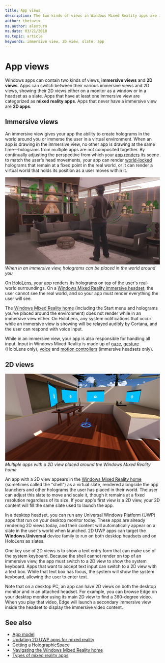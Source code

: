```yaml
---
title: App views
description: The two kinds of views in Windows Mixed Reality apps are immersive views and 2D views.
author: thetuvix
ms.author: alexturn
ms.date: 03/21/2018
ms.topic: article
keywords: immersive view, 2D view, slate, app
---
```


# App views

Windows apps can contain two kinds of views, **immersive views** and **2D views**. Apps can switch between their various immersive views and 2D views, showing their 2D views either on a monitor as a window or in a headset as a slate. Apps that have at least one immersive view are categorized as **mixed reality apps**. Apps that never have a immersive view are **2D apps**.

## Immersive views

An immersive view gives your app the ability to create holograms in the world around you or immerse the user in a virtual environment. When an app is drawing in the immersive view, no other app is drawing at the same time&mdash;holograms from multiple apps are not composited together. By continually adjusting the perspective from which your [app renders](../develop/platform-capabilities-and-apis/rendering.md) its scene to match the user's head movements, your app can render [world-locked](coordinate-systems.md) holograms that remain at a fixed point in the real world, or it can render a virtual world that holds its position as a user moves within it.

![When in an immersive view, holograms can be placed in the world around you.](images/designoverview-940px.jpg)<br>
*When in an immersive view, holograms can be placed in the world around you*

On [HoloLens](https://docs.microsoft.com/hololens/hololens1-hardware), your app renders its holograms on top of the user's real-world surroundings. On a [Windows Mixed Reality immersive headset](../discover/immersive-headset-hardware-details.md), the user cannot see the real world, and so your app must render everything the user will see.

The [Windows Mixed Reality home](../discovernavigating-the-windows-mixed-reality-home.md) (including the Start menu and holograms you've placed around the environment) does not render while in an immersive view either. On HoloLens, any system notifications that occur while an immersive view is showing will be relayed audibly by Cortana, and the user can respond with voice input.

While in an immersive view, your app is also responsible for handling all input. Input in Windows Mixed Reality is made up of [gaze](gaze-and-commit.md), [gesture](gaze-and-commit.md#composite-gestures) (HoloLens only), [voice](voice-input.md) and [motion controllers](motion-controllers.md) (immersive headsets only).

## 2D views

![Multiple 2D views laid out around the Windows Mixed Reality home](images/teleportation-940px.png)<br>
*Multiple apps with a 2D view placed around the Windows Mixed Reality home*

An app with a 2D view appears in the [Windows Mixed Reality home](../discover/navigating-the-windows-mixed-reality-home.md) (sometimes called the "shell") as a virtual slate, rendered alongside the app launchers and other holograms the user has placed in their world. The user can adjust this slate to move and scale it, though it remains at a fixed resolution regardless of its size. If your app's first view is a 2D view, your 2D content will fill the same slate used to launch the app.

In a desktop headset, you can run any Universal Windows Platform (UWP) apps that run on your desktop monitor today. These apps are already rendering 2D views today, and their content will automatically appear on a slate in the user's world when launched. 2D UWP apps can target the **Windows.Universal** device family to run on both desktop headsets and on HoloLens as slates.

One key use of 2D views is to show a text entry form that can make use of the system keyboard. Because the shell cannot render on top of an immersive view, the app must switch to a 2D view to show the system keyboard. Apps that want to accept text input can switch to a 2D view with a text box. While that text box has focus, the system will show the system keyboard, allowing the user to enter text.

Note that on a desktop PC, an app can have 2D views on both the desktop monitor and in an attached headset. For example, you can browse Edge on your desktop monitor using its main 2D view to find a 360-degree video. When you play that video, Edge will launch a secondary immersive view inside the headset to display the immersive video content.

## See also

* [App model](app-model.md)
* [Updating 2D UWP apps for mixed reality](../develop/porting-apps/building-2d-apps.md)
* [Getting a HolographicSpace](../develop/native/getting-a-holographicspace.md)
* [Navigating the Windows Mixed Reality home](../discover/navigating-the-windows-mixed-reality-home.md)
* [Types of mixed reality apps](types-of-mixed-reality-apps.md)
